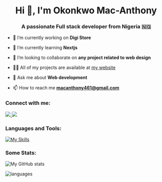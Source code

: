 <h1 align="center">Hi 👋, I'm Okonkwo Mac-Anthony</h1>
<h3 align="center">A passionate Full stack developer from Nigeria  🇳🇬</h3>

- 🔭 I’m currently working on **Digi Store**

- 🌱 I’m currently learning **Nextjs**

- 👯 I’m looking to collaborate on **any project related to web design**

- 👨‍💻 All of my projects are available at [my website](macanthony.vercel.app)

- 💬 Ask me about **Web development**

- 📫 How to reach me **macanthony461@gmail.com**

<h3 align="left">Connect with me:</h3>

<p>
  <a href="https://linkedin.com/in/okonkwo-mac-anthony-2a3302290">
    <img src="https://skillicons.dev/icons?i=linkedin" />
  </a>
  <a href="mailto:macanthony461@gmail.com">
    <img src="https://skillicons.dev/icons?i=gmail" />
  </a>
</p>

<h3 align="left">Languages and Tools:</h3>

[![My Skills](https://skillicons.dev/icons?i=html,css,js,ts,bootstrap,php,git,react,redux,express,postman,nodejs,tailwind,docker,materialui,mongodb,matlab,jquery,kubernetes,gcp,mysql,vscode,webpack&perline=6)](https://skillicons.dev)

<h3 align="left">Some Stats:</h3>

![My GitHub stats](https://github-readme-stats.vercel.app/api?username=tony-dev0&count_private=true)

![languages](https://github-readme-stats.vercel.app/api/top-langs/?username=tony-dev0&hide=scss&layout=compact)

